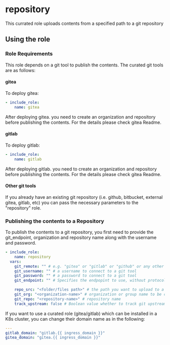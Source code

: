 # repository

This currated role uploads contents from a specified path to a git repository

## Using the role

### Role Requirements
This role depends on a git tool to publish the contents. The curated git tools are as follows:

#### gitea
To deploy gitea:
```yaml
- include_role:
    name: gitea
```
After deploying gitea. you need to create an organization and repository before publishing the contents.
For the details please check gitea Readme.

#### gitlab
To deploy gitlab:
```yaml
- include_role:
    name: gitlab
```
After deploying gitlab. you need to create an organization and repository before publishing the contents.
For the details please check gitea Readme.
#### Other git tools
If you already have an existing git repository (i.e. github, bitbucket, external gitea, gitlab, etc) you can pass the necessary parameters to the "repository" role.

### Publishing the contents to a Repository

To publish the contents to a git repository, you first need to provide the git_endpoint, organization and repository name along with the username and password.

```yaml
- include_role:
    name: repository
  vars:
    git_remote: "" # e.g. "gitea" or "gitlab" or "github" or any other git tool
    git_username: "" # a username to connect to a git tool
    git_password: "" # a password to connect to a git tool
    git_endpoint: "" # Specifies the endpopint to use, without protocol, for example "github.com". If git_remote is gitea or gitlab, git_endpoint is generated automatically. For the rest, you can directly set an endpoint.

    repo_src: "<folder/files path>" # the path you want to upload to a git repository
    git_org: "<organization-name>" # organization or group name to be created in a git tool
    git_repo: "<repository-name>" # repository name
    track_upstream: false # Boolean value whether to track git upstream. This might be helpful when you do manual pulls/pushes from the local repository on the ACE-Box.

```
If you want to use a curated role (gitea/gitlab) which can be installed in a K8s cluster, you can change their domain name as in the following: 

```yaml
---
gitlab_domain: "gitlab.{{ ingress_domain }}"
gitea_domain: "gitea.{{ ingress_domain }}"
```
